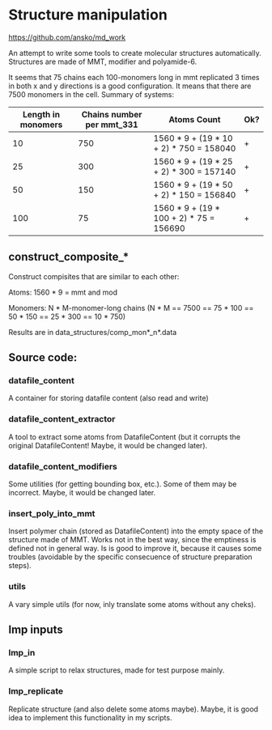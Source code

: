 # Structure manipulation


https://github.com/ansko/md_work

An attempt to write some tools to create molecular structures automatically.
Structures are made of MMT, modifier and polyamide-6.

It seems that 75 chains each 100-monomers long in mmt replicated 3 times in both
x and y directions is a good configuration. It means that there are 7500 monomers
in the cell. Summary of systems:

| Length in monomers | Chains number per mmt_331 | Atoms Count                             | Ok? |
| ------------------ | ------------------------- | --------------------------------------- | --- |
|  10                | 750                       | 1560 * 9 + (19 * 10 + 2) * 750 = 158040 | +   |
|  25                | 300                       | 1560 * 9 + (19 * 25 + 2) * 300 = 157140 | +   |
|  50                | 150                       | 1560 * 9 + (19 * 50 + 2) * 150 = 156840 | +   |
| 100                |  75                       | 1560 * 9 + (19 * 100 + 2) * 75 = 156690 | +   |


## construct_composite_*

Construct compisites that are similar to each other:

Atoms: 1560 * 9 = mmt and mod

Monomers: N * M-monomer-long chains (N * M == 7500 == 75 * 100 == 50 * 150 == 25 * 300 == 10 * 750)

Results are in data_structures/comp_mon*_n*.data


## Source code:

### datafile_content

A container for storing datafile content (also read and write)


### datafile_content_extractor

A tool to extract some atoms from DatafileContent (but it corrupts the original
DatafileContent! Maybe, it would be changed later).


### datafile_content_modifiers

Some utilities (for getting bounding box, etc.). Some of them may be incorrect.
Maybe, it would be changed later.


### insert_poly_into_mmt

Insert polymer chain (stored as DatafileContent) into the empty space of the 
structure made of MMT. Works not in the best way, since the emptiness is 
defined not in general way. Is is good to improve it, because it causes some 
troubles (avoidable by the specific consecuence of structure preparation steps).


### utils

A vary simple utils (for now, inly translate some atoms without any cheks).



## lmp inputs

### lmp_in

A simple script to relax structures, made for test purpose mainly.


### lmp_replicate

Replicate structure (and also delete some atoms maybe). Maybe, it is good idea
to implement this functionality in my scripts.

